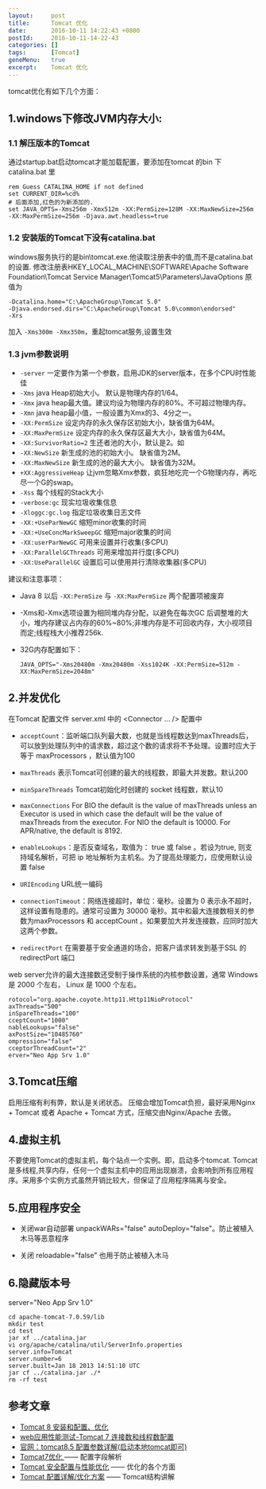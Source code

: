```yaml
---
layout:     post
title:      Tomcat 优化
date:       2016-10-11 14:22:43 +0800
postId:     2016-10-11-14-22-43
categories: []
tags:       [Tomcat]
geneMenu:   true
excerpt:    Tomcat 优化
---
```

tomcat优化有如下几个方面：

## 1.windows下修改JVM内存大小:

### 1.1 解压版本的Tomcat

通过startup.bat启动tomcat才能加载配置，要添加在tomcat 的bin 下catalina.bat 里

```shell
rem Guess CATALINA_HOME if not defined  
set CURRENT_DIR=%cd%   
# 后面添加,红色的为新添加的.  
set JAVA_OPTS=-Xms256m -Xmx512m -XX:PermSize=128M -XX:MaxNewSize=256m -XX:MaxPermSize=256m -Djava.awt.headless=true
```

### 1.2 安装版的Tomcat下没有catalina.bat
windows服务执行的是bin\tomcat.exe.他读取注册表中的值,而不是catalina.bat的设置.
修改注册表HKEY_LOCAL_MACHINE\SOFTWARE\Apache Software Foundation\Tomcat Service Manager\Tomcat5\Parameters\JavaOptions
原值为

```
-Dcatalina.home="C:\ApacheGroup\Tomcat 5.0"
-Djava.endorsed.dirs="C:\ApacheGroup\Tomcat 5.0\common\endorsed"
-Xrs
```
加入 `-Xms300m -Xmx350m`，重起tomcat服务,设置生效

### 1.3 jvm参数说明

* `-server` 一定要作为第一个参数，启用JDK的server版本，在多个CPU时性能佳
* `-Xms` java Heap初始大小。 默认是物理内存的1/64。
* `-Xmx` java heap最大值。建议均设为物理内存的80%。不可超过物理内存。
* `-Xmn` java heap最小值，一般设置为Xmx的3、4分之一。
* `-XX:PermSize` 设定内存的永久保存区初始大小，缺省值为64M。
* `-XX:MaxPermSize` 设定内存的永久保存区最大大小，缺省值为64M。
* `-XX:SurvivorRatio=2` 生还者池的大小，默认是2。如
* `-XX:NewSize` 新生成的池的初始大小。 缺省值为2M。
* `-XX:MaxNewSize` 新生成的池的最大大小。 缺省值为32M。
* `+XX:AggressiveHeap` 让jvm忽略Xmx参数，疯狂地吃完一个G物理内存，再吃尽一个G的swap。
* `-Xss` 每个线程的Stack大小
* `-verbose:gc` 现实垃圾收集信息
* `-Xloggc:gc.log` 指定垃圾收集日志文件
* `-XX:+UseParNewGC` 缩短minor收集的时间
* `-XX:+UseConcMarkSweepGC` 缩短major收集的时间
* `-XX:userParNewGC` 可用来设置并行收集(多CPU)
* `-XX:ParallelGCThreads` 可用来增加并行度(多CPU)
* `-XX:UseParallelGC` 设置后可以使用并行清除收集器(多CPU)




建议和注意事项：

* Java 8 以后 `-XX:PermSize` 与 `-XX:MaxPermSize` 两个配置项被废弃
* -Xms和-Xmx选项设置为相同堆内存分配，以避免在每次GC 后调整堆的大小，堆内存建议占内存的60%~80%;非堆内存是不可回收内存，大小视项目而定;线程栈大小推荐256k.
* 32G内存配置如下：

    ```
    JAVA_OPTS="-Xms20480m -Xmx20480m -Xss1024K -XX:PermSize=512m -XX:MaxPermSize=2048m"
    ```

## 2.并发优化
在Tomcat 配置文件 server.xml 中的 <Connector ... /> 配置中
* `acceptCount`：监听端口队列最大数，也就是当线程数达到maxThreads后，可以放到处理队列中的请求数，超过这个数的请求将不予处理。设置时应大于等于 maxProcessors ，默认值为100
* `maxThreads`  表示Tomcat可创建的最大的线程数，即最大并发数。默认200
* `minSpareThreads`    Tomcat初始化时创建的 socket 线程数，默认10
* `maxConnections` For BIO the default is the value of maxThreads unless an Executor is used in which case the default will be the value of maxThreads from the executor. For NIO the default is 10000. For APR/native, the default is 8192.


* `enableLookups`：是否反查域名，取值为： true 或 false 。若设为true, 则支持域名解析，可把 ip 地址解析为主机名。为了提高处理能力，应使用默认设置 false
* `URIEncoding`    URL统一编码
* `connectionTimeout`：网络连接超时，单位：毫秒。设置为 0 表示永不超时，这样设置有隐患的。通常可设置为 30000 毫秒。其中和最大连接数相关的参数为maxProcessors 和 acceptCount 。如果要加大并发连接数，应同时加大这两个参数。
* `redirectPort`        在需要基于安全通道的场合，把客户请求转发到基于SSL 的 redirectPort 端口


web server允许的最大连接数还受制于操作系统的内核参数设置，通常 Windows 是 2000 个左右， Linux 是 1000 个左右。


```
rotocol="org.apache.coyote.http11.Http11NioProtocol"
axThreads="500" 
inSpareThreads="100"
cceptCount="1000"
nableLookups="false"
axPostSize="10485760"
ompression="false"
cceptorThreadCount="2"
erver="Neo App Srv 1.0"
```

## 3.Tomcat压缩
启用压缩有利有弊，默认是关闭状态。
压缩会增加Tomcat负担，最好采用Nginx + Tomcat 或者 Apache + Tomcat 方式，压缩交由Nginx/Apache 去做。

## 4.虚拟主机
不要使用Tomcat的虚拟主机，每个站点一个实例。即，启动多个tomcat.
Tomcat 是多线程,共享内存，任何一个虚拟主机中的应用出现崩溃，会影响到所有应用程序。采用多个实例方式虽然开销比较大，但保证了应用程序隔离与安全。


## 5.应用程序安全

* 关闭war自动部署 unpackWARs="false" autoDeploy="false"。防止被植入木马等恶意程序

* 关闭 reloadable="false" 也用于防止被植入木马

## 6.隐藏版本号

server="Neo App Srv 1.0"

```shell
cd apache-tomcat-7.0.59/lib
mkdir test
cd test
jar xf ../catalina.jar
vi org/apache/catalina/util/ServerInfo.properties
server.info=Tomcat
server.number=6
server.built=Jan 18 2013 14:51:10 UTC
jar cf ../catalina.jar ./*
rm -rf test
```

## 参考文章

* [Tomcat 8 安装和配置、优化](https://github.com/judasn/Linux-Tutorial/blob/master/Tomcat-Install-And-Settings.md)
* [web应用性能测试-Tomcat 7 连接数和线程数配置](http://www.cnblogs.com/tyb1222/p/4583983.html)
* [官网：tomcat8.5 配置参数详解(启动本地tomcat即可)](http://127.0.0.1:8080/docs/config/http.html)
* [Tomcat7优化 ](http://blog.csdn.net/funchs/article/details/50978576) —— 配置字段解析
* [Tomcat 安全配置与性能优化](https://netkiller.github.io/journal/tomcat.html) —— 优化的各个方面
* [Tomcat 配置详解/优化方案](http://www.jianshu.com/p/637d462262ec) —— Tomcat结构讲解
